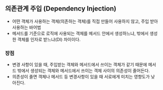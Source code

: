 ## 의존관계 주입 (Dependency Injection)

- 어떤 객체가 사용하는 객체(의존하는 객체)를 직접 만들어 사용하지 않고, 주입 받아 사용하는 바어법
- 메서드를 기준으로 로직에 사용되는 객체를 메서드 안에서 생성하느냐, 밖에서 생성한 객체를 인자로 받느냐(DI) 차이이다.

### 장점

- 변경 사항이 있을 때, 주입받는 객체와 메서드에서 쓰이는 객체가 같기 때문에 메서드 밖에서 생성되는 객체와 메서드에서 쓰이는 객체 사이의 의존성이 줄어든다.
- 의존성이 줄면 객체나 메서드 등 변경사항이 있을 때 서로에게 미치는 영향도가 낮아진다.
